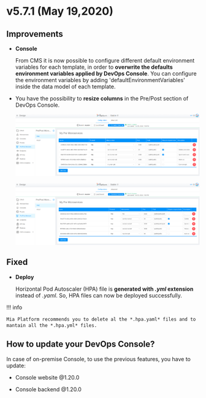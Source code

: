 # v5.7.1 (May 19,2020)

## Improvements

* **Console**      

    From CMS it is now possible to configure  different default environment variables for each template, in order to **overwrite the defaults environment variables applied by DevOps Console**. You can configure the environment variables by adding 'defaultEnvironmentVariables' inside the data model of each template.

* You have the possibility to **resize columns** in the Pre/Post section of DevOps Console.

    ![column-resize](img/column-resize.png)

    ![column-resize-1](img/column-resize-1.png)

## Fixed

* **Deploy**      

    Horizontal Pod Autoscaler (HPA) file is  **generated with *.yml* extension** instead of *.yaml*. So, HPA files can now be deployed successfully.

!!! info

    Mia Platform recommends you to delete al the *.hpa.yaml* files and to mantain all the *.hpa.yml* files.


## How to update your DevOps Console?

In case of on-premise Console, to use the previous features, you have to update:

* Console website @1.20.0

* Console backend @1.20.0
